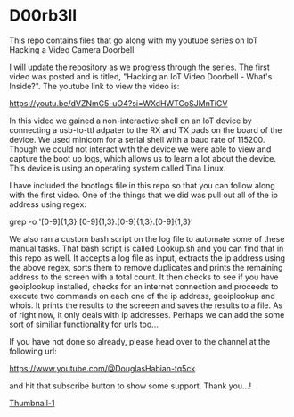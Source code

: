 # D00rb3ll
This repo contains files that go along with my youtube series on IoT Hacking a Video Camera Doorbell

I will update the repository as we progress through the series. The first video was posted and is
titled, "Hacking an IoT Video Doorbell - What's Inside?". The youtube link to view the video is:
  
  https://youtu.be/dVZNmC5-uO4?si=WXdHWTCoSJMnTiCV

In this video we gained a non-interactive shell on an IoT device by connecting a usb-to-ttl adpater
to the RX and TX pads on the board of the device. We used minicom for a serial shell with a baud 
rate of 115200. Though we could not interact with the device we were able to view and capture the
boot up logs, which allows us to learn a lot about the device. This device is using an operating
system called Tina Linux. 

I have included the bootlogs file in this repo so that you can follow along with the first video.
One of the things that we did was pull out all of the ip address using regex:

  grep -o '[0-9]\{1,3\}\.[0-9]\{1,3\}\.[0-9]\{1,3\}\.[0-9]\{1,3\}'

We also ran a custom bash script on the log file to automate some of these manual tasks. That bash
script is called Lookup.sh and you can find that in this repo as well. It accepts a log file as 
input, extracts the ip address using the above regex, sorts them to remove duplicates and prints the
remaining address to the screen with a total count. It then checks to see if you have geoiplookup
installed, checks for an internet connection and proceeds to execute two commands on each one of
the ip address, geoiplookup and whois. It prints the results to the screeen and saves the results
to a file. As of right now, it only deals with ip addresses. Perhaps we can add the some sort of
similiar functionality for urls too...

If you have not done so already, please head over to the channel at the following url:
  
  https://www.youtube.com/@DouglasHabian-tq5ck

and hit that subscribe button to show some support. Thank you...!

[Thumbnail-1](https://github.com/user-attachments/assets/4bb68eea-3c79-4a0c-b6dc-674db5c345fe)

